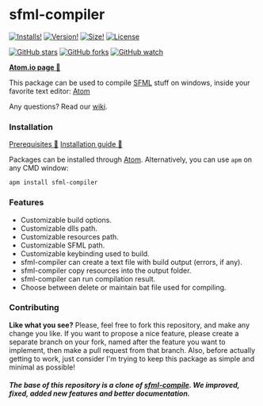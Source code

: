 # sfml-compiler

[![Installs!](https://img.shields.io/apm/dm/sfml-compiler.svg)](https://atom.io/packages/sfml-compiler)
[![Version!](https://img.shields.io/apm/v/sfml-compiler.svg)](https://atom.io/packages/sfml-compiler)
[![Size!](https://img.shields.io/github/repo-size/brhaka/sfml-compiler.svg)](https://github.com/brhaka/sfml-compiler)
[![License](https://img.shields.io/apm/l/sfml-compiler.svg)](https://github.com/brhaka/sfml-compiler/blob/master/LICENSE)

[![GitHub stars](https://img.shields.io/github/stars/brhaka/sfml-compiler.svg?style=social&label=Star)](https://github.com/brhaka/sfml-compiler)
[![GitHub forks](https://img.shields.io/github/forks/brhaka/sfml-compiler.svg?style=social&label=Fork)](https://github.com/brhaka/sfml-compiler)
[![GitHub watch](https://img.shields.io/github/watchers/brhaka/sfml-compiler.svg?style=social&label=Watch)](https://github.com/brhaka/sfml-compiler)

**[Atom.io page :link:](https://atom.io/packages/sfml-compiler)**

This package can be used to compile [SFML](https://www.sfml-dev.org/) stuff on windows, inside your favorite text editor: [Atom](https://atom.io/)

Any questions? Read our [wiki](https://github.com/brhaka/sfml-compiler/wiki).

### Installation
[Prerequisites :link:](https://github.com/brhaka/sfml-compiler/wiki/Prerequisites)
[Installation guide :link:](https://github.com/brhaka/sfml-compiler/wiki/Installation)

Packages can be installed through [Atom](https://atom.io/packages/sfml-compiler). Alternatively, you can use `apm` on any CMD window:

`apm install sfml-compiler`

### Features
* Customizable build options.
* Customizable dlls path.
* Customizable resources path.
* Customizable SFML path.
* Customizable keybinding used to build.
* sfml-compiler can create a text file with build output (errors, if any).
* sfml-compiler copy resources into the output folder.
* sfml-compiler can run compilation result.
* Choose between delete or maintain bat file used for compiling.

### Contributing
**Like what you see?** Please, feel free to fork this repository, and make any change you like. If you
want to propose a nice feature, please create a separate branch on your fork,
named after the feature you want to implement, then make a pull request from that
branch. Also, before actually getting to work, just consider I'm trying to keep
this package as simple and minimal as possible!

##### The base of this repository is a clone of [sfml-compile](https://github.com/87cm1n3r/sfml-compile). We improved, fixed, added new features and better documentation.
